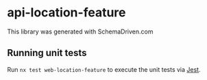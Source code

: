 
# api-location-feature

This library was generated with SchemaDriven.com

## Running unit tests

Run `nx test web-location-feature` to execute the unit tests via [Jest](https://jestjs.io).

